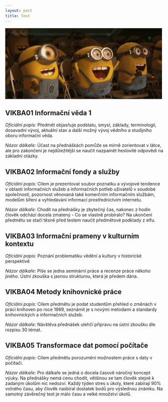 ```yaml
---
layout: post
title: Test
---
```

<img src="images/pokus.png" alt="pokus">

 <h2>VIKBA01 Informační věda 1</h2>
 <p><i>Oficiální popis:</i> Předmět objasňuje podstatu, smysl, základy, terminologii, dosavadní vývoj, aktuální stav a další možný vývoj vědního a studijního oboru informační věda.</p>
 <p><i>Názor dálkaře:</i> Účast na přednáškách pomůže se mírně zorientovat v látce, ale pro zakončení je nejdůležitější se naučit nazpamět heslovité odpovědi na základní otázky.</p>
 
 <h2>VIKBA02 Informační fondy a služby </h2>
 <p><i>Oficiální popis:</i> Cílem je prezentovat soubor poznatku a vývojové tendence v oblasti informačních služeb a informačních potřeb uživatelů v soudobé společnosti, pozornost věnovaná také komerčním informačním službám, modelům šíření a vyhledávání informací prostřednictvím internetu.</p>
 <p><i>Názor dálkaře:</i> Chodit na přednášky je zbytečný čas, nakonec z hodin člověk odchází docela zmatený - Co se vlastně probíralo? Na ukončení předmětu se stačí těsně před testem naučit předmětové podklady z elfu.</p>
 
<h2>VIKBA03 Informační prameny v kulturním kontextu </h2>
<p> <i>Oficiální popis:</i> Poznání problematiku vědění a kultury v historické perspektivě</p>
<p><i> Názor dálkaře:</i> Píše se jedna seminární práce a recenze práce někoho jiného. Ústní zkouška s jasnou strukturou, která je předem dána.</p>
 
 <h2>VIKBA04 Metody knihovnické práce</h2>
 <p><i>Oficiální popis:</i> Cílem předmětu je podat studentům přehled o změnách v práci knihoven po roce 1989, seznámit je s novými metodami a standardy knihovnických a informačních služeb.</p>
 <p><i>Názor dálkaře:</i> Návštěva přednášek ulehčí přípravu na ústní zkoušku dle rozpisu 30 témat. </p>
 
 <h2>VIKBA05 Transformace dat pomocí počítače</h2>
<p><i>Oficiální popis:</i> Cílem předmětu porozumění možnostem práce s daty v počítači.</p>
 <p><i>Názor dálkaře: </i> Pro dálkaře se jedná o docela časově náročný koncept výuky. Na přednášky nemá cenu chodit, většinou se tam člověk stejně k zadaným úkolům nic nedozví. Každý týden stres s úkoly, které zabírají 90% volného času, aby člověk nasbíral dostatek bodů pro výslednou známku. Na samotný závěrečný test je málo času a velké množství úkolů.</p>


